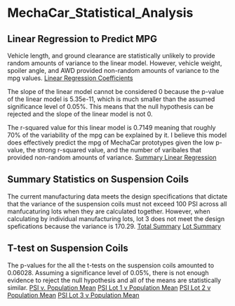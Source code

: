# MechaCar_Statistical_Analysis

## Linear Regression to Predict MPG 
Vehicle length, and ground clearance are statistically unlikely to provide random amounts of variance to the linear model. However, vehicle weight, spoiler angle, and AWD provided non-random amounts of variance to the mpg values. [Linear Regression Coefficients]()

The slope of the linear model cannot be considered 0 because the p-value of the linear model is 5.35e-11, which is much smaller than the assumed significance level of 0.05%. This means that the null hypothesis can be rejected and the slope of the linear model is not 0. 

The r-squared value for this linear model is 0.7149 meaning that roughly 70% of the variability of the mpg can be explained by it. I believe this model does effectively predict the mpg of MechaCar prototypes given the low p-value, the strong r-squared value, and the number of varibales that provided non-random amounts of variance. [Summary Linear Regression]()

## Summary Statistics on Suspension Coils
The current manufacturing data meets the design specifications that dictate that the variance of the suspension coils must not exceed 100 PSI across all manfucaturing lots when they are calculated together. However, when calculating by individual manufacturing lots, lot 3 does not meet the design spefications because the variance is 170.29. 
[Total Summary]()
[Lot Summary]()

## T-test on Suspension Coils 
The p-values for the all the t-tests on the suspension coils amounted to 0.06028. Assuming a significance level of 0.05%, there is not enough evidence to reject the null hypothesis and all of the means are statistically similar.
[PSI v. Population Mean]()
[PSI Lot 1 v Population Mean]()
[PSI Lot 2 v Population Mean]()
[PSI Lot 3 v Population Mean]()
